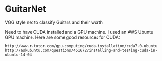 # GuitarNet

VGG style net to classify Guitars and their worth

Need to have CUDA installed and a GPU machine.
I used an AWS Ubuntu GPU machine. 
Here are some good resources for CUDA:
    
    http://www.r-tutor.com/gpu-computing/cuda-installation/cuda7.0-ubuntu
    http://askubuntu.com/questions/451672/installing-and-testing-cuda-in-ubuntu-14-04
